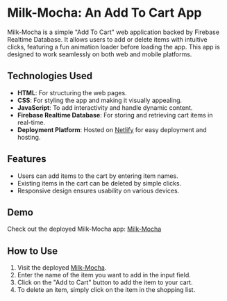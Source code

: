 # Milk-Mocha: An Add To Cart App

Milk-Mocha is a simple "Add To Cart" web application backed by Firebase Realtime Database. It allows users to add or delete items with intuitive clicks, featuring a fun animation loader before loading the app. This app is designed to work seamlessly on both web and mobile platforms.

## Technologies Used

- **HTML**: For structuring the web pages.
- **CSS**: For styling the app and making it visually appealing.
- **JavaScript**: To add interactivity and handle dynamic content.
- **Firebase Realtime Database**: For storing and retrieving cart items in real-time.
- **Deployment Platform**: Hosted on [Netlify](https://www.netlify.com/) for easy deployment and hosting.

## Features

- Users can add items to the cart by entering item names.
- Existing items in the cart can be deleted by simple clicks.
- Responsive design ensures usability on various devices.

## Demo

Check out the deployed Milk-Mocha app: [Milk-Mocha](https://milk-mocha.netlify.app/)

## How to Use

1. Visit the deployed [Milk-Mocha](https://milk-mocha.netlify.app/).
2. Enter the name of the item you want to add in the input field.
3. Click on the "Add to Cart" button to add the item to your cart.
4. To delete an item, simply click on the item in the shopping list.

